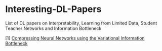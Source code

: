 # Interesting-DL-Papers
List of DL papers on Interpretability, Learning from Limited Data, Student Teacher Networks and Information Bottleneck

[1] [Compressing Neural Networks using the Variational Information Bottleneck](https://arxiv.org/pdf/1802.10399.pdf)
